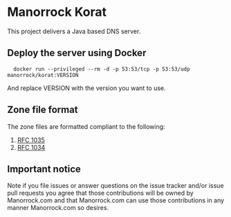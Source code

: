 # Manorrock Korat

This project delivers a Java based DNS server.

## Deploy the server using Docker

```
  docker run --privileged --rm -d -p 53:53/tcp -p 53:53/udp manorrock/korat:VERSION
```

And replace VERSION with the version you want to use.

## Zone file format

The zone files are formatted compliant to the following:

1. [RFC 1035](http://tools.ietf.org/html/rfc1035) 
1. [RFC 1034](http://tools.ietf.org/html/rfc1034)

## Important notice

Note if you file issues or answer questions on the issue tracker and/or issue 
pull requests you agree that those contributions will be owned by Manorrock.com
and that Manorrock.com can use those contributions in any manner Manorrock.com
so desires.
